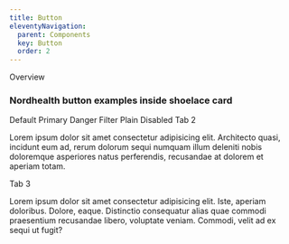 ```yaml
---
title: Button
eleventyNavigation:
  parent: Components
  key: Button
  order: 2
---
```

<style>  
  h3 {
    margin-bottom: 16px;
  }
</style>

<nord-tab-group label="Title">
  <nord-tab slot="tab">Overview</nord-tab>
  <nord-tab-panel>
  <h3>
      Nordhealth button examples inside shoelace card
  </h3>
  <sl-card>
        <nord-button href="#">Default</nord-button>
        <nord-button href="#" variant="primary">Primary</nord-button>
        <nord-button href="#" variant="danger">Danger</nord-button>
        <nord-button href="#" variant="dashed">
          <nord-icon slot="start" size="s" name="interface-filter"></nord-icon>
          Filter
        </nord-button>
        <nord-button href="#">
          <nord-icon size="s" color="var(--n-color-icon)" name="interface-menu-small" label="Options"></nord-icon>
        </nord-button>
        <nord-button href="#" variant="plain">Plain</nord-button>
        <nord-button href="#" disabled>Disabled</nord-button>
  </sl-card>
  </nord-tab-panel>
  <nord-tab slot="tab">Tab 2</nord-tab>
  <nord-tab-panel>
    <p>
      Lorem ipsum dolor sit amet consectetur adipisicing elit. Architecto quasi, incidunt eum ad, rerum dolorum sequi
      numquam illum deleniti nobis doloremque asperiores natus perferendis, recusandae at dolorem et aperiam totam.
    </p>
  </nord-tab-panel>
  <nord-tab slot="tab">Tab 3</nord-tab>
  <nord-tab-panel>
    <p>
      Lorem ipsum dolor sit amet consectetur adipisicing elit. Iste, aperiam doloribus. Dolore, eaque. Distinctio
      consequatur alias quae commodi praesentium recusandae libero, voluptate veniam. Commodi, velit ad ex sequi ut
      fugit?
    </p>
  </nord-tab-panel>
</nord-tab-group>
